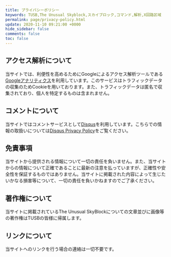 ```yaml
---
title: プライバシーポリシー
keywords: TUSB,The Unusual Skyblock,スカイブロック,コマンド,解析,X回路区域
permalink: page/privacy-policy.html
update: 2020-11-10 09:21:00 +0000
hide_sidebar: false
comments: false
toc: false
---
```


## アクセス解析について

当サイトでは、利便性を高めるためにGoogleによるアクセス解析ツールである[Googleアナリティクス](https://marketingplatform.google.com/about/analytics/)を利用しています。このサービスはトラフィックデータの収集のためCookieを用いております。また、トラフィックデータは匿名で収集されており、個人を特定するものは含まれません。

## コメントについて

当サイトではコメントサービスとして[Disqus](https://disqus.com/)を利用しています。こちらでの情報の取扱いについては[Disqus Privacy Policy](https://help.disqus.com/en/articles/1717103-disqus-privacy-policy)をご覧ください。

## 免責事項

当サイトから提供される情報について一切の責任を負いません。また、当サイトからの情報について正確であることに最新の注意を払っていますが、正確性や安全性を保証するものではありません。当サイトに掲載された内容によって生じたいかなる損害等について、一切の責任を負いかねますのでご了承ください。

## 著作権について

当サイトに掲載されているThe Unusual SkyBlockについての文章並びに画像等の著作権はTUSBの皆様に帰属します。

## リンクについて

当サイトへのリンクを行う場合の連絡は一切不要です。
